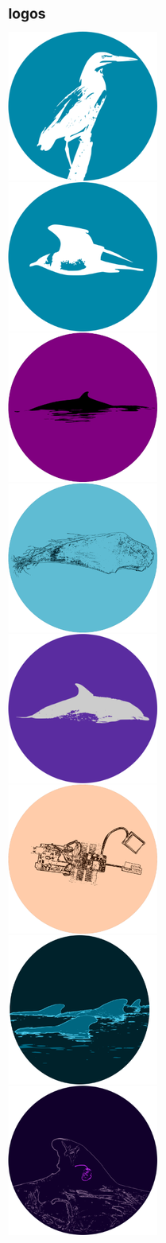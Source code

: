# logos

<img src="greenie_light.svg" alt="green heron" width=300px height=300px>
<img src="jaeger.svg" alt="ajaeger" width=300px height=300px>
<img src="minkelogo_circle.svg" alt="minke whale" width=300px height=300px>
<img src="baleen2_bw.svg" alt="minke whale" width=300px height=300px>
<img src="stuper2_bw.svg" alt="minke whale" width=300px height=300px>
<img src="fridgebot_bw.svg" alt="minke whale" width=300px height=300px>
<img src="gma_clipped.svg" alt="minke whale" width=300px height=300px>
<img src="zca.svg" alt="minke whale" width=300px height=300px>
